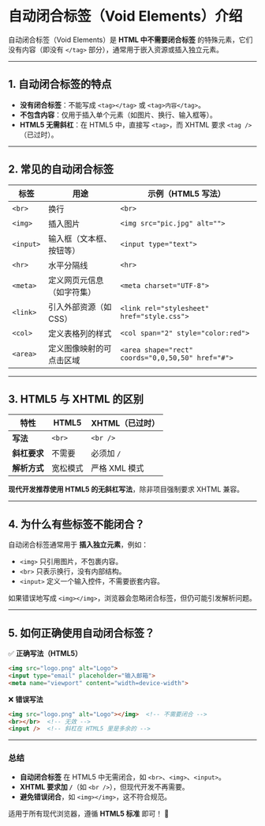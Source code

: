 # 自动闭合标签（Void Elements）介绍

自动闭合标签（Void Elements）是 **HTML 中不需要闭合标签** 的特殊元素，它们没有内容（即没有 `</tag>` 部分），通常用于嵌入资源或插入独立元素。  

---

## **1. 自动闭合标签的特点**
- **没有闭合标签**：不能写成 `<tag></tag>` 或 `<tag>内容</tag>`。  
- **不包含内容**：仅用于插入单个元素（如图片、换行、输入框等）。  
- **HTML5 无需斜杠**：在 HTML5 中，直接写 `<tag>`，而 XHTML 要求 `<tag />`（已过时）。  

---

## **2. 常见的自动闭合标签**
| 标签      | 用途                       | 示例（HTML5 写法）                                |
| --------- | -------------------------- | ------------------------------------------------- |
| `<br>`    | 换行                       | `<br>`                                            |
| `<img>`   | 插入图片                   | `<img src="pic.jpg" alt="">`                      |
| `<input>` | 输入框（文本框、按钮等）   | `<input type="text">`                             |
| `<hr>`    | 水平分隔线                 | `<hr>`                                            |
| `<meta>`  | 定义网页元信息（如字符集） | `<meta charset="UTF-8">`                          |
| `<link>`  | 引入外部资源（如 CSS）     | `<link rel="stylesheet" href="style.css">`        |
| `<col>`   | 定义表格列的样式           | `<col span="2" style="color:red">`                |
| `<area>`  | 定义图像映射的可点击区域   | `<area shape="rect" coords="0,0,50,50" href="#">` |

---

## **3. HTML5 与 XHTML 的区别**
| 特性         | **HTML5** | **XHTML**（已过时） |
| ------------ | --------- | ------------------- |
| **写法**     | `<br>`    | `<br />`            |
| **斜杠要求** | 不需要    | 必须加 `/`          |
| **解析方式** | 宽松模式  | 严格 XML 模式       |

**现代开发推荐使用 HTML5 的无斜杠写法**，除非项目强制要求 XHTML 兼容。  

---

## **4. 为什么有些标签不能闭合？**
自动闭合标签通常用于 **插入独立元素**，例如：
- `<img>` 只引用图片，不包裹内容。  
- `<br>` 只表示换行，没有内部结构。  
- `<input>` 定义一个输入控件，不需要嵌套内容。  

如果错误地写成 `<img></img>`，浏览器会忽略闭合标签，但仍可能引发解析问题。  

---

## **5. 如何正确使用自动闭合标签？**
✅ **正确写法（HTML5）**  
```html
<img src="logo.png" alt="Logo">
<input type="email" placeholder="输入邮箱">
<meta name="viewport" content="width=device-width">
```

❌ **错误写法**  
```html
<img src="logo.png" alt="Logo"></img>  <!-- 不需要闭合 -->
<br></br>  <!-- 无效 -->
<input />  <!-- 斜杠在 HTML5 里是多余的 -->
```

---

### **总结**
- **自动闭合标签** 在 HTML5 中无需闭合，如 `<br>`、`<img>`、`<input>`。  
- **XHTML 要求加 `/`**（如 `<br />`），但现代开发不再需要。  
- **避免错误闭合**，如 `<img></img>`，这不符合规范。  

适用于所有现代浏览器，遵循 **HTML5 标准** 即可！ 🚀